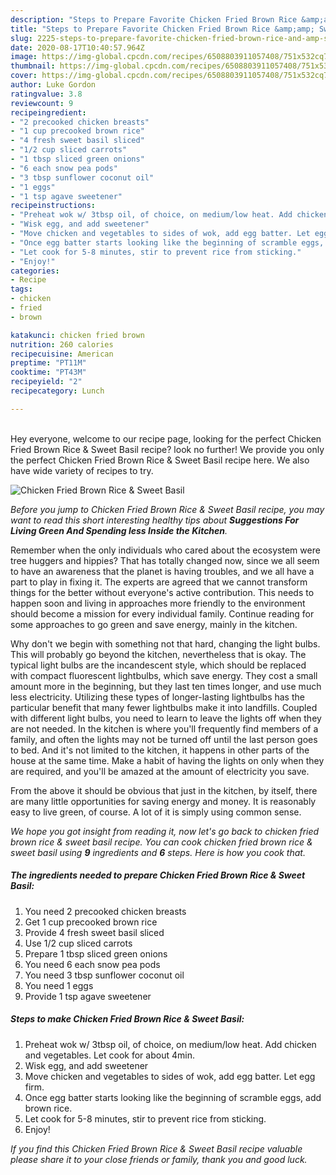```yaml
---
description: "Steps to Prepare Favorite Chicken Fried Brown Rice &amp;amp; Sweet Basil"
title: "Steps to Prepare Favorite Chicken Fried Brown Rice &amp;amp; Sweet Basil"
slug: 2225-steps-to-prepare-favorite-chicken-fried-brown-rice-and-amp-sweet-basil
date: 2020-08-17T10:40:57.964Z
image: https://img-global.cpcdn.com/recipes/6508803911057408/751x532cq70/chicken-fried-brown-rice-sweet-basil-recipe-main-photo.jpg
thumbnail: https://img-global.cpcdn.com/recipes/6508803911057408/751x532cq70/chicken-fried-brown-rice-sweet-basil-recipe-main-photo.jpg
cover: https://img-global.cpcdn.com/recipes/6508803911057408/751x532cq70/chicken-fried-brown-rice-sweet-basil-recipe-main-photo.jpg
author: Luke Gordon
ratingvalue: 3.8
reviewcount: 9
recipeingredient:
- "2 precooked chicken breasts"
- "1 cup precooked brown rice"
- "4 fresh sweet basil sliced"
- "1/2 cup sliced carrots"
- "1 tbsp sliced green onions"
- "6 each snow pea pods"
- "3 tbsp sunflower coconut oil"
- "1 eggs"
- "1 tsp agave sweetener"
recipeinstructions:
- "Preheat wok w/ 3tbsp oil, of choice, on medium/low heat. Add chicken and vegetables. Let cook for about 4min."
- "Wisk egg, and add sweetener"
- "Move chicken and vegetables to sides of wok, add egg batter. Let egg firm."
- "Once egg batter starts looking like the beginning of scramble eggs, add brown rice."
- "Let cook for 5-8 minutes, stir to prevent rice from sticking."
- "Enjoy!"
categories:
- Recipe
tags:
- chicken
- fried
- brown

katakunci: chicken fried brown 
nutrition: 260 calories
recipecuisine: American
preptime: "PT11M"
cooktime: "PT43M"
recipeyield: "2"
recipecategory: Lunch

---
```

<br>
Hey everyone, welcome to our recipe page, looking for the perfect Chicken Fried Brown Rice &amp; Sweet Basil recipe? look no further! We provide you only the perfect Chicken Fried Brown Rice &amp; Sweet Basil recipe here. We also have wide variety of recipes to try.
<br>


![Chicken Fried Brown Rice &amp; Sweet Basil](https://img-global.cpcdn.com/recipes/6508803911057408/751x532cq70/chicken-fried-brown-rice-sweet-basil-recipe-main-photo.jpg)

<i>Before you jump to Chicken Fried Brown Rice &amp; Sweet Basil recipe, you may want to read this short interesting healthy tips about 
<strong>Suggestions For Living Green And Spending less Inside the Kitchen</strong>.</i>
</br>

Remember when the only individuals who cared about the ecosystem were tree huggers and hippies? That has totally changed now, since we all seem to have an awareness that the planet is having troubles, and we all have a part to play in fixing it. The experts are agreed that we cannot transform things for the better without everyone's active contribution. This needs to happen soon and living in approaches more friendly to the environment should become a mission for every individual family. Continue reading for some approaches to go green and save energy, mainly in the kitchen.

Why don't we begin with something not that hard, changing the light bulbs. This will probably go beyond the kitchen, nevertheless that is okay. The typical light bulbs are the incandescent style, which should be replaced with compact fluorescent lightbulbs, which save energy. They cost a small amount more in the beginning, but they last ten times longer, and use much less electricity. Utilizing these types of longer-lasting lightbulbs has the particular benefit that many fewer lightbulbs make it into landfills. Coupled with different light bulbs, you need to learn to leave the lights off when they are not needed. In the kitchen is where you'll frequently find members of a family, and often the lights may not be turned off until the last person goes to bed. And it's not limited to the kitchen, it happens in other parts of the house at the same time. Make a habit of having the lights on only when they are required, and you'll be amazed at the amount of electricity you save.

From the above it should be obvious that just in the kitchen, by itself, there are many little opportunities for saving energy and money. It is reasonably easy to live green, of course. A lot of it is simply using common sense.


<i>We hope you got insight from reading it, now let's go back to chicken fried brown rice &amp; sweet basil recipe. You can cook chicken fried brown rice &amp; sweet basil using <strong>9</strong> ingredients and <strong>6</strong> steps. Here is how you cook that.
</i>

##### The ingredients needed to prepare Chicken Fried Brown Rice &amp; Sweet Basil:

1. You need 2 precooked chicken breasts
1. Get 1 cup precooked brown rice
1. Provide 4 fresh sweet basil sliced
1. Use 1/2 cup sliced carrots
1. Prepare 1 tbsp sliced green onions
1. You need 6 each snow pea pods
1. You need 3 tbsp sunflower coconut oil
1. You need 1 eggs
1. Provide 1 tsp agave sweetener


##### Steps to make Chicken Fried Brown Rice &amp; Sweet Basil:

1. Preheat wok w/ 3tbsp oil, of choice, on medium/low heat. Add chicken and vegetables. Let cook for about 4min.
1. Wisk egg, and add sweetener
1. Move chicken and vegetables to sides of wok, add egg batter. Let egg firm.
1. Once egg batter starts looking like the beginning of scramble eggs, add brown rice.
1. Let cook for 5-8 minutes, stir to prevent rice from sticking.
1. Enjoy!


<i>If you find this Chicken Fried Brown Rice &amp; Sweet Basil recipe valuable please share it to your close friends or family, thank you and good luck.</i>

